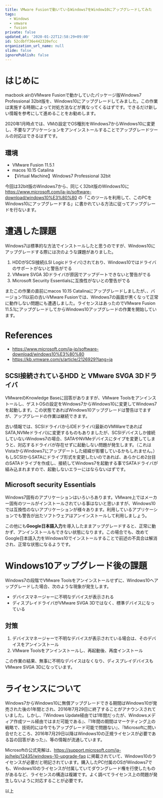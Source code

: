 ```yaml
---
title: VMware Fusionで動いているWindows7をWindow10にアップグレードしてみた
tags:
  - Windows
  - vmware
  - fusion
private: false
updated_at: '2020-01-22T12:58:29+09:00'
id: 52cdbff36e442320efcc
organization_url_name: null
slide: false
ignorePublish: false
---
```

# はじめに

macbook airのVMware Fusionで動かしていたパッケージ版Windows7 Professional 32bit版を、Windows10にアップグレードしてみました。この作業は実施する時期によって対処方法などが異なってくるはずです。できるだけ新しい情報を参考にして進めることをお勧めします。

2020年1月時点では、VMの設定でOS種別をWindows7からWindows10に変更し、不要なアプリケーションをアンインストールすることでアップグレードツールの対応はできるはずです。

## 環境

* VMware Fusion 11.5.1
* macos 10.15 Catalina
* 【Virtual Machine】Windows7 Professional 32bit

今回は32bit版のWindows7から、同じく32bit版のWindows10に https://www.microsoft.com/ja-jp/software-download/windows10%E3%80%80 の「このツールを利用して、このPCをWindows10にアップグレードする」に書かれている方法に従ってアップグレードを行ないます。

# 遭遇した課題

Windows7は標準的な方法でインストールしたと思うのですが、Windows10にアップグレードする際には次のような課題がありました。

1. HDDがSCSI接続(LSI Logicドライバ)されており、Windows10ではドライバのサポートがないと警告がでる
2. VMware SVGA 3Dドライバが原因でアップデートできないと警告がでる
3. Microsoft Security Essentialsに互換性がないとの警告がでる

またこの作業の直前にmacos 10.15 Catalinaにアップグレードしましたが、、バージョン11以前の古いVMware Fusionでは、Windows7の画面が黒くなって正常に動作しない問題にも遭遇しました。ライセンスはあったのでVMware Fusion 11.5.1にアップグレードしてからWindows10アップグレードの作業を開始しています。

# References

* https://www.microsoft.com/ja-jp/software-download/windows10%E3%80%80
* https://kb.vmware.com/s/article/2126929?lang=ja


## SCSI接続されているHDD と VMware SVGA 3Dドライバ

VMwareのKnowledge Baseに回答がありますが、VMware Toolsをアンインストールし、ゲストOSの設定をWindows7からWindows10に変更してWindows7を起動します。この状態であればWindows10アップグレードは警告はでますが、アップグレードの作業は継続できます。

古い情報では、SCSIドライバからIDEドライバ(最新のVMWareであればSATA,NVMeドライバ)に変更するものもありましたが、SCSIデバイスしか接続していないWindows7の場合、SATAやNVMeデバイスにタイプを変更してしまうと、対応するドライバが存在せずに起動しない問題が発生します。（これはVistaからWindows7にアップデートした経緯が影響しているかもしれません。）もしSCSIからSATAにドライブ形式を変更したいのであれば、あらかじめ2台目のSATAドライブを作成し、接続してWindows7を起動する事でSATAドライバが組み込まれますので、起動しないエラーにはならないはずです。

## Microsoft security Essentials

Windows7固有のアプリケーションはいろいろあります。VMware上ではメーカー固有のツールがインストールされている事はないと思いますが、Windows10では互換性のないアプリケーションが様々あります。利用しているアプリケーションでも警告が出たソフトウェアはアンインストールして利用しましょう。

この他にも**Google日本語入力**を導入したままアップグレードすると、正常に動かず、アンインストールもできない状態になります。この場合でも、改めてGoogle日本語入力をWindows10でインストールすることで前述の不具合は解消され、正常な状態になるようです。

# Windows10アップグレード後の課題

Windows7の段階でVMware Toolsをアンインストールせずに、Windows10へアップグレードした場合、次のような現象が発生します。

* デバイスマネージャーに不明なデバイスが表示される
* ディスプレイドライバがVMware SVGA 3Dではなく、標準デバイスになっている


## 対策

1. デバイスマネージャーで不明なデバイスが表示されている場合は、そのデバイスをアンインストール
2. VMware Toolsをアンインストールし、再起動後、再度インストール

この作業の結果、無事に不明なデバイスはなくなり、ディスプレイデバイスもVMware SVGA 3Dになっています。

# ライセンスについて

Windows7からWindows10に無償アップグレードできる期間はWindows10が発売された後の1年間とされ、2016年7月29日に終了することがアナウンスされていました。しかし、『Windows Update経由では1年間だったが、Windowsメディア作成ツール経由ではまだ可能である』、『1年間の期間はマーケティング上の戦略で、技術的には今でもアップグレード可能で問題ない』、『Microsoftに問い合せたところ、2016年7月29日以降はWindows10の正規ライセンスが必要である旨の回答があった』、等の情報が流通しています。

Microsoftの公式見解は、https://support.microsoft.com/ja-jp/help/12435/windows-10-upgrade-faq に掲載されていて、Windows10のライセンスが必要だと明記されています。購入したPC付属のOSがWindows7でも、Windows10のライセンスが付属していてダウングレード権を行使したものがあるなど、ライセンスの構造は複雑です。よく調べてライセンス上の問題が発生しないように対応することが必要です。

以上
